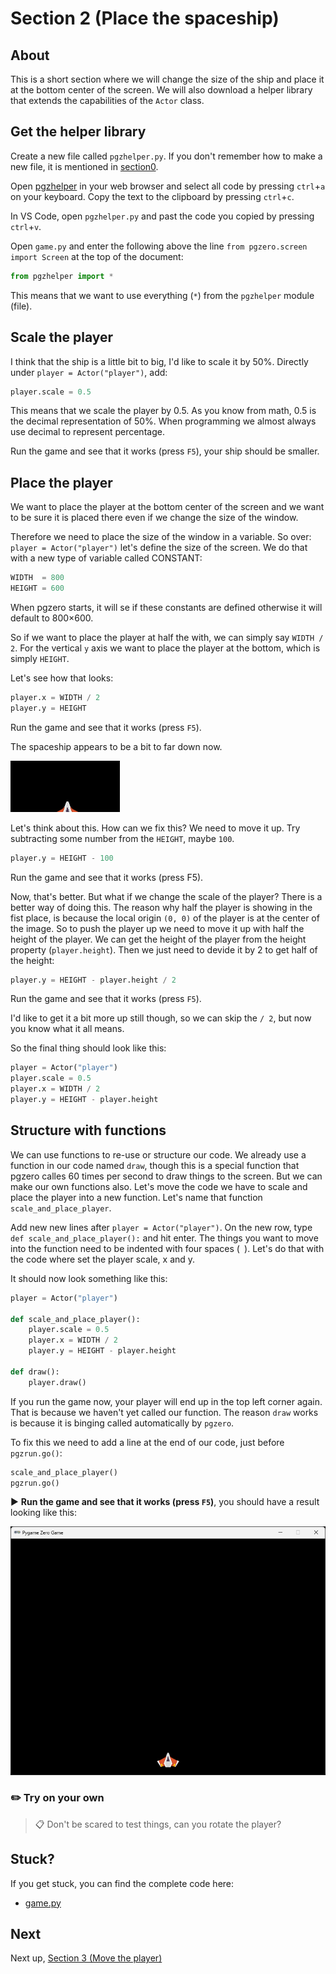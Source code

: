 # Section 2 (Place the spaceship)

## About

This is a short section where we will change the size of the ship and place it at the bottom center of the screen. We will also download a helper library that extends the capabilities of the `Actor` class.

## Get the helper library

Create a new file called `pgzhelper.py`. If you don't remember how to make a new file, it is mentioned in [section0](/section0/).

Open [pgzhelper](https://raw.githubusercontent.com/QuirkyCort/pgzhelper/main/pgzhelper.py) in your web browser and select all code by pressing `ctrl`+`a` on your keyboard. Copy the text to the clipboard by pressing `ctrl`+`c`.

In VS Code, open `pgzhelper.py` and past the code you copied by pressing `ctrl`+`v`.

Open `game.py` and enter the following above the line `from pgzero.screen import Screen` at the top of the document:

```python
from pgzhelper import *
```

This means that we want to use everything (`*`) from the `pgzhelper` module (file).

## Scale the player

I think that the ship is a little bit to big, I'd like to scale it by 50%. Directly under `player = Actor("player")`, add:
```python
player.scale = 0.5
```

This means that we scale the player by 0.5. As you know from math, 0.5 is the decimal representation of 50%. When programming we almost always use decimal to represent percentage.

Run the game and see that it works (press `F5`), your ship should be smaller.

## Place the player

We want to place the player at the bottom center of the screen and we want to be sure it is placed there even if we change the size of the window.

Therefore we need to place the size of the window in a variable. So over: `player = Actor("player")` let's define the size of the screen. We do that with a new type of variable called CONSTANT:

```python
WIDTH  = 800
HEIGHT = 600
```

When pgzero starts, it will se if these constants are defined otherwise it will default to 800×600.

So if we want to place the player at half the with, we can simply say `WIDTH / 2`. For the vertical `y` axis we want to place the player at the bottom, which is simply `HEIGHT`.

Let's see how that looks:

```python
player.x = WIDTH / 2
player.y = HEIGHT
```

Run the game and see that it works (press `F5`).

The spaceship appears to be a bit to far down now.

<img src="../.docs/image12.png">

Let's think about this. How can we fix this? We need to move it up. Try subtracting some number from the `HEIGHT`, maybe `100`.

```python
player.y = HEIGHT - 100
```
Run the game and see that it works (press F5).

Now, that's better. But what if we change the scale of the player? There is a better way of doing this. The reason why half the player is showing in the fist place, is because the local origin `(0, 0)` of the player is at the center of the image. So to push the player up we need to move it up with half the height of the player. We can get the height of the player from the height property (`player.height`). Then we just need to devide it by 2 to get half of the height:

```python
player.y = HEIGHT - player.height / 2
```

Run the game and see that it works (press `F5`).

I'd like to get it a bit more up still though, so we can skip the `/ 2`, but now you know what it all means.

So the final thing should look like this:

```python
player = Actor("player")
player.scale = 0.5
player.x = WIDTH / 2
player.y = HEIGHT - player.height
```

## Structure with functions

We can use functions to re-use or structure our code. We already use a function in our code named `draw`, though this is a special function that pgzero calles 60 times per second to draw things to the screen. But we can make our own functions also. Let's move the code we have to scale and place the player into a new function. Let's name that function `scale_and_place_player`. 

Add new new lines after `player = Actor("player")`. On the new row, type `def scale_and_place_player():` and hit enter. The things you want to move into the function need to be indented with four spaces (` `). Let's do that with the code where set the player scale, x and y.

It should now look something like this:
```python
player = Actor("player")

def scale_and_place_player():
    player.scale = 0.5
    player.x = WIDTH / 2
    player.y = HEIGHT - player.height

def draw():
    player.draw()
```

If you run the game now, your player will end up in the top left corner again. That is because we haven't yet called our function. The reason `draw` works is because it is binging called automatically by `pgzero`.

To fix this we need to add a line at the end of our code, just before `pgzrun.go()`:

```python
scale_and_place_player()
pgzrun.go()
```

▶️ **Run the game and see that it works (press `F5`)**, you should have a result looking like this:

<img src="../.docs/section2.png">

### ✏️ Try on your own

> 📋 Don't be scared to test things, can you rotate the player?

## Stuck?

If you get stuck, you can find the complete code here:
* [game.py](./game.py)

## Next

Next up, [Section 3 (Move the player)](../section3)
